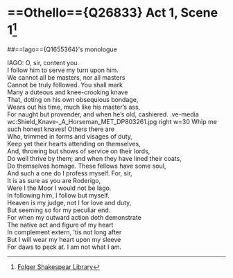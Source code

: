 # ==Othello=={Q26833} Act 1, Scene 1[^1] 
##==Iago=={Q1655364}'s monologue

IAGO:  O, sir, content you.</br>
I follow him to serve my turn upon him.</br>
We cannot all be masters, nor all masters</br>
Cannot be truly followed. You shall mark</br>
Many a duteous and knee-crooking knave</br>
That, doting on his own obsequious bondage,</br>
Wears out his time, much like his master’s ass,</br>
For naught but provender, and when he’s old, cashiered.
.ve-media wc:Shield_Knave-_A_Horseman_MET_DP803261.jpg right w=30
Whip me such honest knaves! Others there are</br>
Who, trimmed in forms and visages of duty,</br>
Keep yet their hearts attending on themselves,</br>
And, throwing but shows of service on their lords,</br>
Do well thrive by them; and when they have lined their coats,</br>
Do themselves homage. These fellows have some soul,</br>
And such a one do I profess myself. For, sir,</br>
It is as sure as you are Roderigo,</br>
Were I the Moor I would not be Iago.</br>
In following him, I follow but myself.</br>
Heaven is my judge, not I for love and duty,</br>
But seeming so for my peculiar end.</br>
For when my outward action doth demonstrate</br>
The native act and figure of my heart</br>
In complement extern, ’tis not long after</br>
But I will wear my heart upon my sleeve</br>
For daws to peck at. I am not what I am.

[^1]: [Folger Shakespear Library](https://www.folger.edu/explore/shakespeares-works/othello/read/1/1/#line-1.1.44)